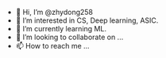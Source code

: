 - 👋 Hi, I’m @zhydong258
- 👀 I’m interested in CS, Deep learning, ASIC.
- 🌱 I’m currently learning ML.
- 💞️ I’m looking to collaborate on ...
- 📫 How to reach me ...

<!---
zhydong258/zhydong258 is a ✨ special ✨ repository because its `README.md` (this file) appears on your GitHub profile.
You can click the Preview link to take a look at your changes.
--->
